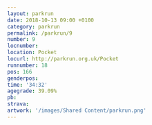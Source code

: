 ```yaml
---
layout: parkrun
date: 2018-10-13 09:00 +0100
category: parkrun
permalink: /parkrun/9
number: 9
locnumber: 
location: Pocket
locurl: http://parkrun.org.uk/Pocket
runnumber: 18
pos: 166
genderpos: 
time: '34:32'
agegrade: 39.09%
pb: 
strava: 
artwork: '/images/Shared Content/parkrun.png'
---
```

